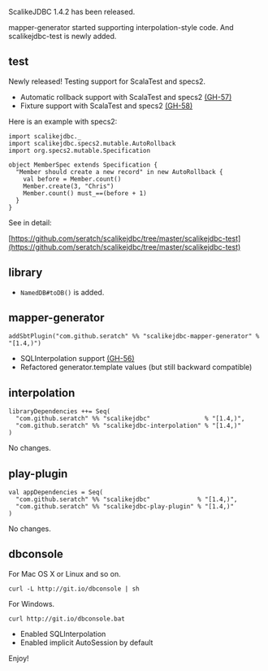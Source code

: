 ScalikeJDBC 1.4.2 has been released. 

mapper-generator started supporting interpolation-style code. And scalikejdbc-test is newly added.

## test

Newly released! Testing support for ScalaTest and specs2.

* Automatic rollback support with ScalaTest and specs2 [(GH-57)](https://github.com/seratch/scalikejdbc/issues/57)
* Fixture support with ScalaTest and specs2 [(GH-58)](https://github.com/seratch/scalikejdbc/issues/58)

Here is an example with specs2:

    import scalikejdbc._
    import scalikejdbc.specs2.mutable.AutoRollback
    import org.specs2.mutable.Specification
     
    object MemberSpec extends Specification {
      "Member should create a new record" in new AutoRollback {
        val before = Member.count()
        Member.create(3, "Chris")
        Member.count() must_==(before + 1)
      }
    }

See in detail: 

[https://github.com/seratch/scalikejdbc/tree/master/scalikejdbc-test](https://github.com/seratch/scalikejdbc/tree/master/scalikejdbc-test)


## library

* `NamedDB#toDB()` is added.


## mapper-generator

    addSbtPlugin("com.github.seratch" %% "scalikejdbc-mapper-generator" % "[1.4,)")

* SQLInterpolation support [(GH-56)](https://github.com/seratch/scalikejdbc/issues/56)
* Refactored generator.template values (but still backward compatible)

## interpolation

    libraryDependencies ++= Seq(
      "com.github.seratch" %% "scalikejdbc"               % "[1.4,)",
      "com.github.seratch" %% "scalikejdbc-interpolation" % "[1.4,)"
    )

No changes.

## play-plugin

    val appDependencies = Seq(
      "com.github.seratch" %% "scalikejdbc"             % "[1.4,)",
      "com.github.seratch" %% "scalikejdbc-play-plugin" % "[1.4,)"
    )

No changes. 

## dbconsole

For Mac OS X or Linux and so on.

    curl -L http://git.io/dbconsole | sh

For Windows.

    curl http://git.io/dbconsole.bat

* Enabled SQLInterpolation
* Enabled implicit AutoSession by default

Enjoy!

